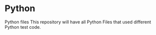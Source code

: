 # Python
Python files
This repository will have all Python Files that used different Python test code.

